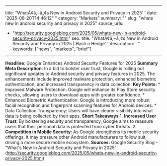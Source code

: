 ﻿---

title: "WhatÃ¢â‚¬â„¢s New in Android Security and Privacy in 2025''
date: '2025-08-20T14:46:12""
category: "Markets"
summary: ""
slug: "whats new in android security and privacy in 2025"
source_urls:
  - "http://security.googleblog.com/2025/05/whats-new-in-android-security-privacy-2025.html"
seo:
  title: "WhatÃ¢â‚¬â„¢s New in Android Security and Privacy in 2025 | Hash n Hedge''
  description: '"
  keywords: ["news", "markets", "brief"]

---
**Headline**: Google Enhances Android Security Features for 2025  **Summary Meta Description**: In a bid to bolster user trust, Google is rolling out significant updates to Android security and privacy features in 2025. The enhancements include improved malware protection, enhanced biometric authentication, and increased transparency in data collection.  **Key Points:**  * Improved Malware Protection: Google will enhance its Play Store security checks, allowing users to download apps with greater confidence. * Enhanced Biometric Authentication: Google is introducing more robust facial recognition and fingerprint scanning features for Android devices. * Data Collection Transparency: Users will have clearer visibility into what data is being collected by their apps.  **Short Takeaways**  1. **Increased User Trust**: By bolstering security and transparency, Google aims to reassure users that their personal data is protected from cyber threats. 2. **Competition in Mobile Security**: As Google strengthens its mobile security offerings, it may pressure other Android manufacturers to follow suit, driving a more secure mobile ecosystem.  **Sources:** Google Security Blog - "What's New in Android Security and Privacy in 2025" (http://security.googleblog.com/2025/05/whats-new-in-android-security-privacy-2025.html) 
